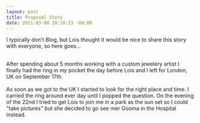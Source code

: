 ```yaml
--- 
layout: post
title: Proposal Story
date: 2011-03-08 20:18:23 -08:00
---
```

I typically don't Blog, but Lois thought it would be nice to share this story with everyone, so here goes...<div><br /></div><div>After spending about 5 months working with a custom&nbsp;jewelery&nbsp;artist I finally had the ring in my pocket the day before Lois and I left for London, UK on September 17th. &nbsp;</div><div><br /></div><div>As soon as we got to the UK I started to look for the right place and time. I carried the ring around ever day until I popped the question. On the evening of the 22nd I tried to get Lois to join me in a park as the sun set so I could "take pictures" but she decided to go see mer Gooma in the Hospital instead. &nbsp;</div><div><br /></div> 
